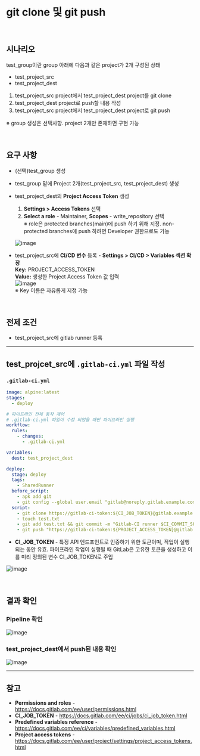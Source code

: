 # git clone 및 git push

<br>

## 시나리오
test_group이란 group 아래에 다음과 같은 project가 2개 구성된 상태
- test_project_src
- test_project_dest

1. test_project_src project에서 test_project_dest project를 git clone
2. test_project_dest project로 push할 내용 작성
3. test_project_src project에서 test_project_dest project로 git push

※ group 생성은 선택사항. project 2개만 존재하면 구현 가능

<br>

## 요구 사항
- (선택)test_group 생성
- test_group 밑에 Project 2개(test_project_src, test_project_dest) 생성
- test_project_dest의 **Project Access Token** 생성
  1. **Settings > Access Tokens** 선택
  2. **Select a role** - Maintainer, **Scopes** - write_repository 선택  
    ※ role은 protected branches(main)에 push 하기 위해 지정. non-protected branches에 push 하려면 Developer 권한으로도 가능
  
  ![image](https://user-images.githubusercontent.com/46125158/199913220-05a456b8-e371-408a-86e4-8ab1f56e25d5.png)
- test_project_src에 **CI/CD 변수** 등록 - **Settings > CI/CD > Variables 섹션 확장**  
  **Key:** PROJECT_ACCESS_TOKEN  
  **Value:** 생성한 Project Access Token 값 입력  
  ![image](https://user-images.githubusercontent.com/46125158/199914947-6e56bdb0-f56f-428f-9eb0-7ae6a2b7c875.png)  
  ※ Key 이름은 자유롭게 지정 가능

<br>

## 전제 조건
- test_project_src에 gitlab runner 등록

<hr>

## test_projcet_src에 `.gitlab-ci.yml` 파일 작성

### `.gitlab-ci.yml`
```yaml
image: alpine:latest
stages:
  - deploy

# 파이프라인 전체 동작 제어
# .gitlab-ci.yml 파일이 수정 되었을 때만 파이프라인 실행
workflow:
  rules:
    - changes:
      - .gitlab-ci.yml

variables:
  dest: test_project_dest

deploy:
  stage: deploy
  tags:
    - SharedRunner
  before_script:
    - apk add git
    - git config --global user.email "gitlab@noreply.gitlab.example.com" && git config --global user.name "gitlab-ci runner"
  script:
    - git clone https://gitlab-ci-token:${CI_JOB_TOKEN}@gitlab.example.com/test_group/$dest.git && cd $dest
    - touch test.txt
    - git add test.txt && git commit -m "Gitlab-CI runner $CI_COMMIT_SHORT_SHA"
    - git push "https://gitlab-ci-token:${PROJECT_ACCESS_TOKEN}@gitlab.example.com/test_group/$dest.git" main
```
- **CI_JOB_TOKEN** - 특정 API 엔드포인트로 인증하기 위한 토큰이며, 작업이 실행되는 동안 유효. 파이프라인 작업이 실행될 때 GitLab은 고유한 토큰을 생성하고 이를 미리 정의된 변수 CI_JOB_TOKEN로 주입

![image](https://user-images.githubusercontent.com/46125158/184539983-fc87121f-35a0-4b67-8163-6de086b656f4.png)

<br>

## 결과 확인

### Pipeline 확인
![image](https://user-images.githubusercontent.com/46125158/184540774-70557ea7-73ed-47e2-9eb4-6156309da620.png)

### test_project_dest에서 push된 내용 확인
![image](https://user-images.githubusercontent.com/46125158/184539615-5b4d2932-0acf-40e1-8215-b434d09d93c6.png)

<hr>

## 참고
- **Permissions and roles** - https://docs.gitlab.com/ee/user/permissions.html
- **CI_JOB_TOKEN** - https://docs.gitlab.com/ee/ci/jobs/ci_job_token.html
- **Predefined variables reference** - https://docs.gitlab.com/ee/ci/variables/predefined_variables.html
- **Project access tokens** - https://docs.gitlab.com/ee/user/project/settings/project_access_tokens.html
